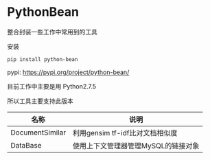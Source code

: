 # PythonBean

整合封装一些工作中常用到的工具

安装
```
pip install python-bean
```

pypi: https://pypi.org/project/python-bean/

目前工作中主要是用 Python2.7.5

所以工具主要支持此版本

|名称|说明|
|-|-|
| DocumentSimilar| 利用gensim tf-idf比对文档相似度 |
| DataBase| 使用上下文管理器管理MySQL的链接对象 |

